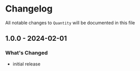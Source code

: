 # Changelog

All notable changes to `Quantity` will be documented in this file

## 1.0.0 - 2024-02-01

### What's Changed

- initial release
